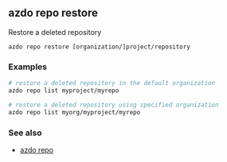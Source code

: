 ## azdo repo restore
Restore a deleted repository
```
azdo repo restore [organization/]project/repository
```
### Examples

```bash
# restore a deleted repository in the default organization
azdo repo list myproject/myrepo

# restore a deleted repository using specified organization
azdo repo list myorg/myproject/myrepo
```

### See also

* [azdo repo](./azdo_repo.md)
